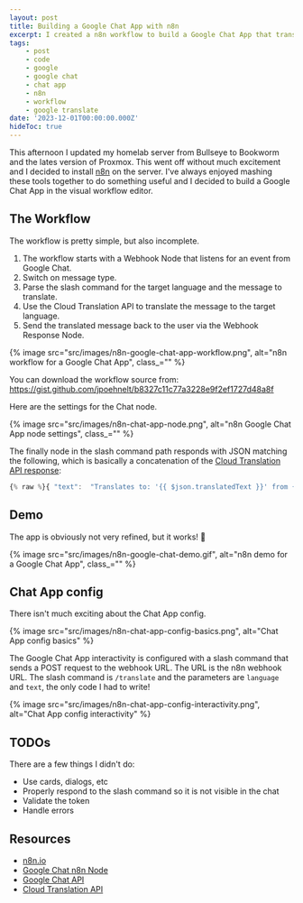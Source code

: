 ```yaml
---
layout: post
title: Building a Google Chat App with n8n
excerpt: I created a n8n workflow to build a Google Chat App that translates messages using the Cloud Translation API.
tags:
    - post
    - code
    - google
    - google chat
    - chat app
    - n8n
    - workflow
    - google translate
date: '2023-12-01T00:00:00.000Z'
hideToc: true
---
```


This afternoon I updated my homelab server from Bullseye to Bookworm and the lates version of Proxmox. This went off without much excitement and I decided to install [n8n](https://n8n.io/) on the server. I've always enjoyed mashing these tools together to do something useful and I decided to build a Google Chat App in the visual workflow editor.

## The Workflow

The workflow is pretty simple, but also incomplete.

1. The workflow starts with a Webhook Node that listens for an event from Google Chat.
2. Switch on message type.
3. Parse the slash command for the target language and the message to translate.
4. Use the Cloud Translation API to translate the message to the target language.
5. Send the translated message back to the user via the Webhook Response Node.

{% image src="src/images/n8n-google-chat-app-workflow.png", alt="n8n workflow for a Google Chat App", class_="" %}

You can download the workflow source from: https://gist.github.com/jpoehnelt/b8327c11c77a3228e9f2ef1727d48a8f

Here are the settings for the Chat node.

{% image src="src/images/n8n-chat-app-node.png", alt="n8n Google Chat App node settings", class_="" %}

The finally node in the slash command path responds with JSON matching the following, which is basically a concatenation of the [Cloud Translation API response](https://cloud.google.com/translate/docs/reference/rest/v3/TranslateTextResponse#Translation):

```js
{% raw %}{ "text":  "Translates to: '{{ $json.translatedText }}' from {{ $json.detectedSourceLanguage }}."}{% endraw %}
```

## Demo

The app is obviously not very refined, but it works! :tada:

{% image src="src/images/n8n-google-chat-demo.gif", alt="n8n demo for a Google Chat App", class_="" %}

## Chat App config

There isn't much exciting about the Chat App config.

{% image src="src/images/n8n-chat-app-config-basics.png", alt="Chat App config basics" %}

The Google Chat App interactivity is configured with a slash command that sends a POST request to the webhook URL. The URL is the n8n webhook URL. The slash command is `/translate` and the parameters are `language` and `text`, the only code I had to write!

{% image src="src/images/n8n-chat-app-config-interactivity.png", alt="Chat App config interactivity" %}

## TODOs

There are a few things I didn't do:

- Use cards, dialogs, etc
- Properly respond to the slash command so it is not visible in the chat
- Validate the token
- Handle errors

## Resources

- [n8n.io](https://n8n.io/)
- [Google Chat n8n Node](https://docs.n8n.io/integrations/builtin/app-nodes/n8n-nodes-base.googlechat/)
- [Google Chat API](https://developers.google.com/chat)
- [Cloud Translation API](https://cloud.google.com/translate)
